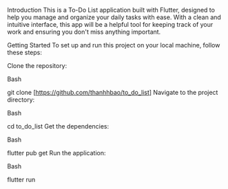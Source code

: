 Introduction
This is a To-Do List application built with Flutter, designed to help you manage and organize your daily tasks with ease. With a clean and intuitive interface, this app will be a helpful tool for keeping track of your work and ensuring you don't miss anything important.

Getting Started
To set up and run this project on your local machine, follow these steps:

Clone the repository:

Bash

git clone [https://github.com/thanhhbao/to_do_list]
Navigate to the project directory:

Bash

cd to_do_list
Get the dependencies:

Bash

flutter pub get
Run the application:

Bash

flutter run
